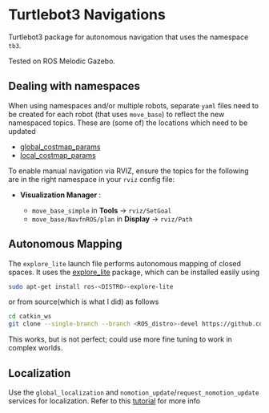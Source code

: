 # Turtlebot3 Navigations

Turtlebot3 package for autonomous navigation that uses the namespace `tb3`.

Tested on ROS Melodic Gazebo.

## Dealing with namespaces

When using namespaces and/or multiple robots, separate `yaml` files need to be created for each robot (that uses `move_base`) to reflect the new namespaced topics. These are (some of) the locations which need to be updated

- [global_costmap_params](./param/global_costmap_params.yaml)
- [local_costmap_params](./param/global_costmap_params.yaml)

To enable manual navigation via RVIZ, ensure the topics for the following are in the right namespace in your `rviz` config file:

- **Visualization Manager** :

  - `move_base_simple` in **Tools** -> `rviz/SetGoal`
  - `move_base/NavfnROS/plan` in **Display** -> `rviz/Path`

## Autonomous Mapping

The `explore_lite` launch file performs autonomous mapping of closed spaces. It uses the [explore_lite](http://wiki.ros.org/explore_lite) package, which can be installed easily using

```bash
sudo apt-get install ros-<DISTRO>-explore-lite
```

or from source(which is what I did) as follows

```bash
cd catkin_ws
git clone --single-branch --branch <ROS_distro>-devel https://github.com/hrnr/m-explore.git
```

This works, but is not perfect; could use more fine tuning to work in complex worlds.

## Localization

Use the `global_localization` and `nomotion_update`/`request_nomotion_update` services for localization. Refer to this [tutorial][1] for more info






[1]:http://wiki.ros.org/Robots/TIAGo/Tutorials/Navigation/Localization
